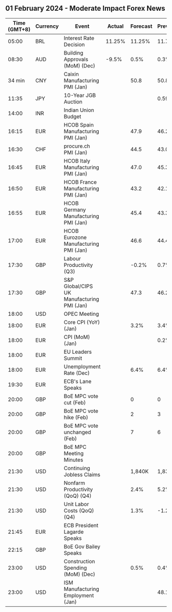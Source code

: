 ## 01 February 2024 - Moderate Impact Forex News

| Time (GMT+8) | Currency | Event | Actual | Forecast | Previous |
|------|----------|-------|--------|----------|----------|
| 05:00 | BRL | Interest Rate Decision | 11.25% | 11.25% | 11.75% |
| 08:30 | AUD | Building Approvals (MoM) (Dec) | -9.5% | 0.5% | 0.3% |
| 34 min | CNY | Caixin Manufacturing PMI (Jan) |  | 50.8 | 50.8 |
| 11:35 | JPY | 10-Year JGB Auction |  |  | 0.596% |
| 14:00 | INR | Indian Union Budget |  |  |  |
| 16:15 | EUR | HCOB Spain Manufacturing PMI (Jan) |  | 47.9 | 46.2 |
| 16:30 | CHF | procure.ch PMI (Jan) |  | 44.5 | 43.0 |
| 16:45 | EUR | HCOB Italy Manufacturing PMI (Jan) |  | 47.0 | 45.3 |
| 16:50 | EUR | HCOB France Manufacturing PMI (Jan) |  | 43.2 | 42.1 |
| 16:55 | EUR | HCOB Germany Manufacturing PMI (Jan) |  | 45.4 | 43.3 |
| 17:00 | EUR | HCOB Eurozone Manufacturing PMI (Jan) |  | 46.6 | 44.4 |
| 17:30 | GBP | Labour Productivity (Q3) |  | -0.2% | 0.7% |
| 17:30 | GBP | S&P Global/CIPS UK Manufacturing PMI (Jan) |  | 47.3 | 46.2 |
| 18:00 | USD | OPEC Meeting |  |  |  |
| 18:00 | EUR | Core CPI (YoY) (Jan) |  | 3.2% | 3.4% |
| 18:00 | EUR | CPI (MoM) (Jan) |  |  | 0.2% |
| 18:00 | EUR | EU Leaders Summit |  |  |  |
| 18:00 | EUR | Unemployment Rate (Dec) |  | 6.4% | 6.4% |
| 19:30 | EUR | ECB's Lane Speaks |  |  |  |
| 20:00 | GBP | BoE MPC vote cut (Feb) |  | 0 | 0 |
| 20:00 | GBP | BoE MPC vote hike (Feb) |  | 2 | 3 |
| 20:00 | GBP | BoE MPC vote unchanged (Feb) |  | 7 | 6 |
| 20:00 | GBP | BoE MPC Meeting Minutes |  |  |  |
| 21:30 | USD | Continuing Jobless Claims |  | 1,840K | 1,833K |
| 21:30 | USD | Nonfarm Productivity (QoQ) (Q4) |  | 2.4% | 5.2% |
| 21:30 | USD | Unit Labor Costs (QoQ) (Q4) |  | 1.3% | -1.2% |
| 21:45 | EUR | ECB President Lagarde Speaks |  |  |  |
| 22:15 | GBP | BoE Gov Bailey Speaks |  |  |  |
| 23:00 | USD | Construction Spending (MoM) (Dec) |  | 0.5% | 0.4% |
| 23:00 | USD | ISM Manufacturing Employment (Jan) |  |  | 48.1 |
